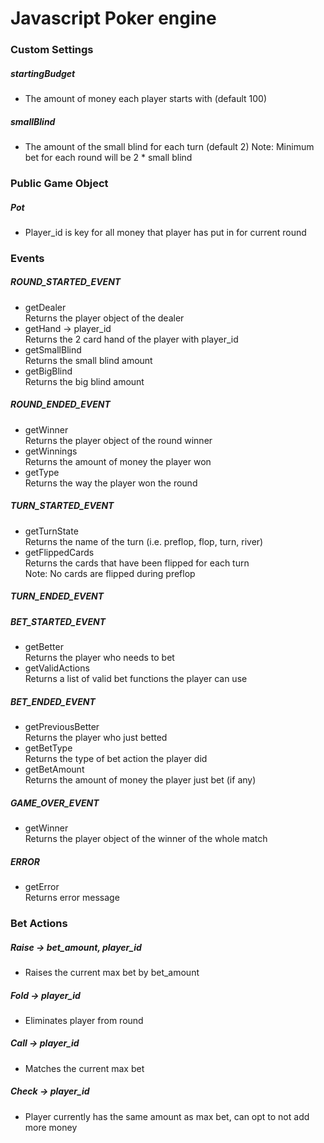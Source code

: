 # Javascript Poker engine

### Custom Settings
##### startingBudget
* The amount of money each player starts with (default 100)
##### smallBlind 
* The amount of the small blind for each turn (default 2)
Note: Minimum bet for each round will be 2 * small blind

### Public Game Object
##### Pot
* Player_id is key for all money that player has put in for current round

### Events
##### ROUND_STARTED_EVENT
* getDealer \
Returns the player object of the dealer
* getHand -> player_id \
Returns the 2 card hand of the player with player_id
* getSmallBlind \
Returns the small blind amount
* getBigBlind \
Returns the big blind amount
##### ROUND_ENDED_EVENT
* getWinner \
Returns the player object of the round winner
* getWinnings \
Returns the amount of money the player won
* getType \
Returns the way the player won the round
##### TURN_STARTED_EVENT
* getTurnState \
Returns the  name of the turn (i.e. preflop, flop, turn, river)
* getFlippedCards \
Returns the cards that have been flipped for each turn \
Note: No cards are flipped during preflop 
##### TURN_ENDED_EVENT
##### BET_STARTED_EVENT
* getBetter \
Returns the player who needs to bet
* getValidActions \
Returns a list of valid bet functions the player can use
##### BET_ENDED_EVENT
* getPreviousBetter \
Returns the player who just betted
* getBetType \
Returns the type of bet action the player did
* getBetAmount \
Returns the amount of money the player just bet (if any)
##### GAME_OVER_EVENT
* getWinner \
Returns the player object of the winner of the whole match
##### ERROR
* getError \
Returns error message

### Bet Actions
##### Raise -> bet_amount, player_id
* Raises the current max bet by bet_amount
##### Fold -> player_id
* Eliminates player from round
##### Call -> player_id
* Matches the current max bet
##### Check -> player_id
* Player currently has the same amount as max bet, can opt to not add more money




